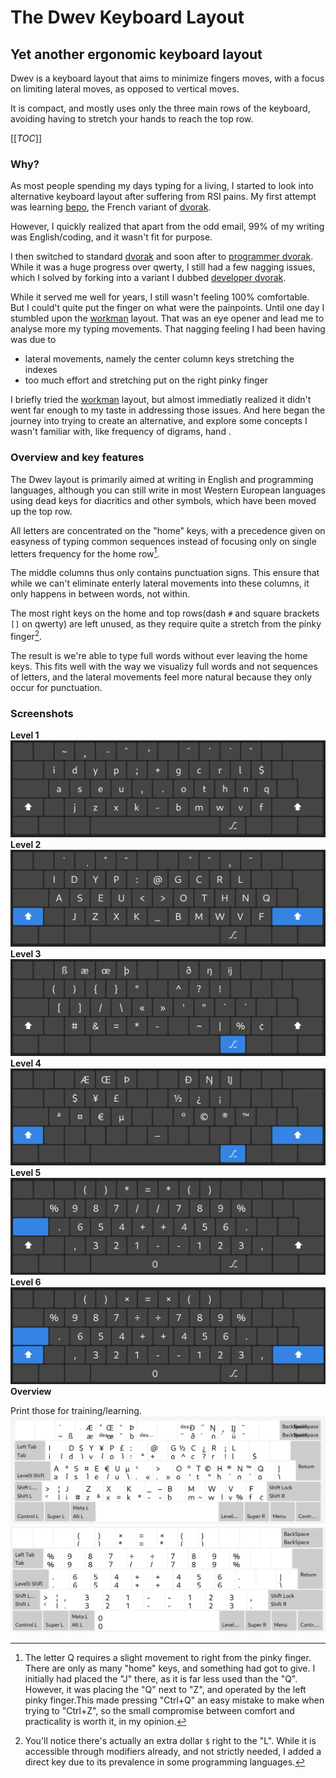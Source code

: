 # The Dwev Keyboard Layout
## Yet another ergonomic keyboard layout
Dwev is a keyboard layout that aims to minimize fingers moves, with a focus on limiting lateral moves, as opposed to vertical moves.

It is compact, and mostly uses only the three main rows of the keyboard, avoiding having to stretch your hands to reach the top row.

[[_TOC_]]

### Why?
As most people spending my days typing for a living, I started to look into alternative keyboard layout after suffering from RSI pains.
My first attempt was learning [bepo](https://bepo.fr/wiki/Accueil), the French variant of [dvorak](http://en.wikipedia.org/wiki/Dvorak_Simplified_Keyboard).

However, I quickly realized that apart from the odd email, 99% of my writing was English/coding, and it wasn't fit for purpose.

I then switched to standard [dvorak](http://en.wikipedia.org/wiki/Dvorak_Simplified_Keyboard) and soon after to [programmer dvorak](https://www.kaufmann.no/roland/dvorak/).
While it was a huge progress over qwerty, I still had a few nagging issues, which I solved by forking into a variant I dubbed [developer dvorak](https://github.com/pm98zz-c/dvorak-dev).

While it served me well for years, I still wasn't feeling 100% comfortable. But I could't quite put the finger on what were the painpoints. Until one day I stumbled upon the [workman](https://workmanlayout.org/) layout.
That was an eye opener and lead me to analyse more my typing movements. That nagging feeling I had been having was due to 
- lateral movements, namely the center column keys stretching the indexes
- too much effort and stretching put on the right pinky finger

I briefly tried the [workman](https://workmanlayout.org/) layout, but almost immediatly realized it didn't went far enough to my taste in addressing those issues. And here began the journey into trying to create an alternative, and explore some concepts I wasn't familiar with, like frequency of digrams, hand .
### Overview and key features
The Dwev layout is primarily aimed at writing in English and programming languages, although you can still write in most Western European languages using dead keys for diacritics and other symbols, which have been moved up the top row.

All letters are concentrated on the "home" keys, with a precedence given on easyness of typing common sequences instead of focusing only on single letters frequency for the home row[^1].

The middle columns thus only contains punctuation signs. This ensure that while we can't eliminate enterly lateral movements into these columns, it only happens in between words, not within.

The most right keys on the home and top rows(dash `#` and square brackets `[]` on qwerty) are left unused, as they require quite a stretch from the pinky finger[^2].

The result is we're able to type full words without ever leaving the home keys. This fits well with the way we visualizy full words and not sequences of letters, and the lateral movements feel more natural because they only occur for punctuation.

[^1]: The letter Q requires a slight movement to right from the pinky finger. There are only as many "home" keys, and something had got to give. I initially had placed the "J" there, as it is far less used than the "Q". However, it was placing the "Q" next to "Z", and operated by the left pinky finger.This made pressing "Ctrl+Q" an easy mistake to make when trying to "Ctrl+Z", so the small compromise between comfort and practicality is worth it, in my opinion.

[^2]: You'll notice there's actually an extra dollar `$` right to the "L". While it is accessible through modifiers already, and not strictly needed, I added a direct key due to its prevalence in some programming languages.

### Screenshots
**Level 1**
![Dwev layout dispostion level1](./pictures/level1.png)
**Level 2**
![Dwev layout dispostion level2](./pictures/level2.png)
**Level 3**
![Dwev layout dispostion level3](./pictures/level3.png)
**Level 4**
![Dwev layout dispostion level4](./pictures/level4.png)
**Level 5**
![Dwev layout dispostion level5](./pictures/level5.png)
**Level 6**
![Dwev layout dispostion level6](./pictures/level6.png)
**Overview**

Print those for training/learning.
![Dwev layout dispostion overview alphabetical](./pictures/overview-alpha.png)
![Dwev layout dispostion overview numerical](./pictures/overview-num.png)